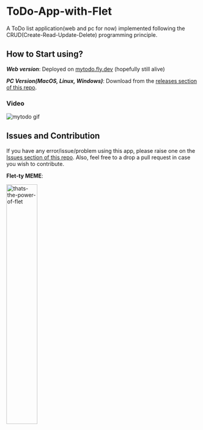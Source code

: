 # ToDo-App-with-Flet

 A ToDo list application(web and pc for now) implemented following the CRUD(Create-Read-Update-Delete) programming principle.

## How to Start using?

**_Web version_**: Deployed on [mytodo.fly.dev](https://mytodo.fly.dev/) (hopefully still alive)

**_PC Version(MacOS, Linux, Windows)_**: Download from the [releases section of this repo](https://github.com/ndonkoHenri/ToDo-App-with-Flet/releases).
 
 ### Video
 
 ![mytodo gif](https://user-images.githubusercontent.com/98978078/195563023-fb30951c-b5f4-40bb-8cb5-61ecea1ac4da.gif)
 
 ## Issues and Contribution
 
If you have any error/issue/problem using this app, please raise one on the [Issues section of this repo](https://github.com/ndonkoHenri/ToDo-App-with-Flet/issues).
Also, feel free to a drop a pull request in case you wish to contribute.

**Flet-ty MEME**:

<img src="https://user-images.githubusercontent.com/98978078/195565736-170f1aea-ed0b-433c-ab2d-3a34d23a6994.jpeg" alt="thats-the-power-of-flet" width=40% align="center">
